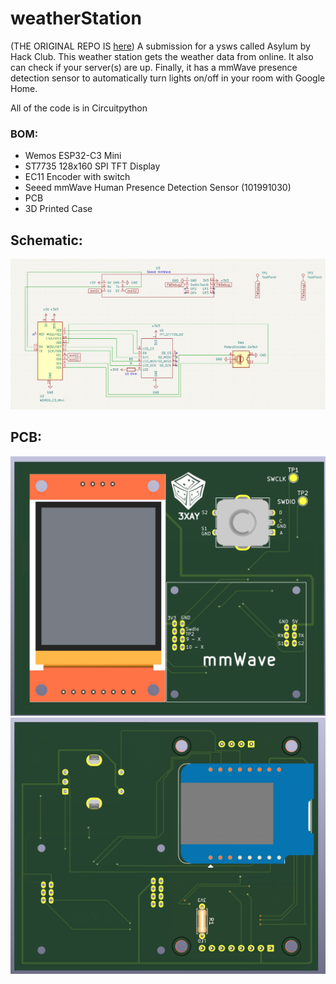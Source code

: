 # weatherStation

(THE ORIGINAL REPO IS [here](https://github.com/3XAY/weatherStation/tree/main))
A submission for a ysws called Asylum by Hack Club.
This weather station gets the weather data from online.
It also can check if your server(s) are up.
Finally, it has a mmWave presence detection sensor to automatically turn lights on/off in your room with Google Home.

All of the code is in Circuitpython

### BOM:
- Wemos ESP32-C3 Mini
- ST7735 128x160 SPI TFT Display
- EC11 Encoder with switch
- Seeed mmWave Human Presence Detection Sensor (101991030)
- PCB
- 3D Printed Case

## Schematic:
![schematic](https://raw.githubusercontent.com/3XAY/asylum/refs/heads/main/designs/weather_stations/3XAYWeatherStation/Screenshots/schematic.png)

## PCB:
![PCB Front](https://raw.githubusercontent.com/3XAY/asylum/refs/heads/main/designs/weather_stations/3XAYWeatherStation/Screenshots/pcbFront.png)
![PCB Back](https://raw.githubusercontent.com/3XAY/asylum/refs/heads/main/designs/weather_stations/3XAYWeatherStation/Screenshots/pcbBack.png)
